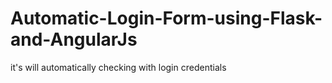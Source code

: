 # Automatic-Login-Form-using-Flask-and-AngularJs
it's will automatically checking with login credentials
